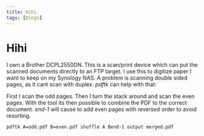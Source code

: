 ```yaml
---
title: Hihi
tags: [Dings]
---
```


# Hihi

I own a Brother DCPL2550DN. This is a scan/print device which can put the scanned documents directly to an FTP target. I use this to digitize paper I want to keep on my Synology NAS. A problem is scanning double sided pages, as it cant scan with duplex. *pdftk* can help with that:

First I scan the odd pages. Then I turn the stack around and scan the even pages. With the tool its then possible to combine the PDF to the correct document. *end-1* will cause to add even pages with reversed order to avoid resorting.

```bash
pdftk A=odd.pdf B=even.pdf shuffle A Bend-1 output merged.pdf
```

